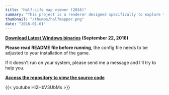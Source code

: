 ```yaml
---
title: "Half-Life map viewer (2016)"
summary: "This project is a renderer designed specifically to explore the world of Half-Life. It allows for realtime rendering of the Black Mesa Research Facility."
thumbnail: "/thumbs/halfmapper.png"
date: "2016-01-01"
---
```

		
**[Download Latest Windows binaries](https://github.com/gzalo/HalfMapper/releases/tag/v0.1) (September 22, 2016)**

**Please read README file before running**, the config file needs to be adjusted to your installation of the game.

If it doesn't run on your system, please send me a message and I'll try to help you.

**[Access the repository to view the source code](https://github.com/gzalo/HalfMapper)**

{{< youtube Hl2HbV3UbMs >}}
